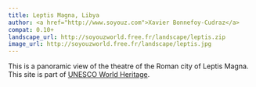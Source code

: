 ```yaml
---
title: Leptis Magna, Libya
author: <a href="http://www.soyouz.com">Xavier Bonnefoy-Cudraz</a>
compat: 0.10+
landscape_url: http://soyouzworld.free.fr/landscape/leptis.zip
image_url: http://soyouzworld.free.fr/landscape/leptis.jpg
---
```

This is a panoramic view of the theatre of the Roman city of Leptis Magna. This site is part of <a href="http://whc.unesco.org/en/list/183">UNESCO World Heritage</a>.
